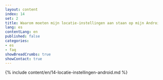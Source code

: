 ```yaml
---
layout: content
index: 14
set: 2
title: Waarom moeten mijn locatie-instellingen aan staan op mijn Android-telefoon?
lang: es
contentLang: en
published: false
categories:
- es
- faq
showBreadCrumbs: true
showContact: true
---
```

{% include content/en/14-locatie-instellingen-android.md %}
